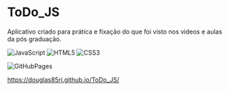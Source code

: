 # ToDo_JS

Aplicativo criado para prática e fixação do que foi visto nos videos e aulas da pós graduação.

![JavaScript](https://img.shields.io/badge/javascript-%23323330.svg?style=for-the-badge&logo=javascript&logoColor=%23F7DF1E) ![HTML5](https://img.shields.io/badge/html5-%23E34F26.svg?style=for-the-badge&logo=html5&logoColor=white) ![CSS3](https://img.shields.io/badge/css3-%231572B6.svg?style=for-the-badge&logo=css3&logoColor=white)



![GitHubPages](https://img.shields.io/badge/github%20pages-121013?style=for-the-badge&logo=github&logoColor=white)

https://douglas85rj.github.io/ToDo_JS/
